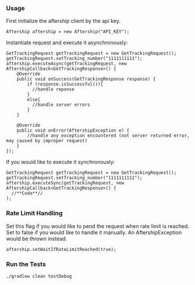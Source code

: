 ### Usage
First initialize the aftership client by the api key.
```
Aftership aftership = new Aftership("API_KEY");
```

Instantiate request and execute it asynchronously:
```
GetTrackingRequest getTrackingRequest = new GetTrackingRequest();
getTrackingRequest.setTracking_number("1111111111");
aftership.executeAsync(getTrackingRequest, new AftershipCallback<GetTrackingResponse>() {
    @Override
    public void onSuccess(GetTrackingResponse response) {
        if (response.isSuccessful()){
          //handle reponse
        }
        else{
          //handle server errors
        }
    }

    @Override
    public void onError(AftershipException e) {
        //handle any exception encountered (not server returned error, may caused by improper request)
    }
});
```

If you would like to execute it synchronously:
```
GetTrackingRequest getTrackingRequest = new GetTrackingRequest();
getTrackingRequest.setTracking_number("1111111111");
aftership.executeSync(getTrackingRequest, new AftershipCallback<GetTrackingResponse>() {
  //**Code**//
);
```

### Rate Limit Handling
Set this flag if you would like to pend the request when rate limit is reached. Set to false if you would like to handle it manually. An AftershipException would be thrown instead.
```
aftership.setWaitIfRateLimitReached(true);
```



### Run the Tests
```
./gradlew clean testDebug
```

